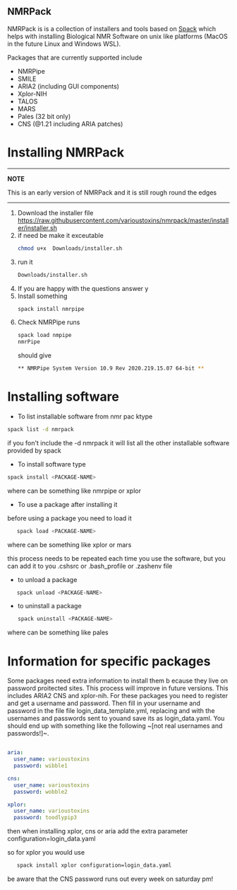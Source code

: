 ## NMRPack

NMRPack is is a collection of installers and tools based on [Spack](https://spack.io) which helps with installing Biological NMR Software on unix like platforms (MacOS in the future Linux and Windows WSL).

Packages that are currently supported include

* NMRPipe
* SMILE
* ARIA2 (including GUI components)
* Xplor-NIH
* TALOS
* MARS 
* Pales (32 bit only)
* CNS (@1.21 including ARIA patches)

# Installing NMRPack

---
**NOTE**

This is an early version of NMRPack and it is still rough round the edges

---

1. Download the installer file https://raw.githubusercontent.com/varioustoxins/nmrpack/master/installer/installer.sh
2. if need be make it exceutable 
   ```bash
   chmod u+x  Downloads/installer.sh
   ```
3. run it 
   ```bash
   Downloads/installer.sh
   ```
4. If you are happy with the questions answer y
5. Install something
    ```bash
    spack install nmrpipe
    ```
6. Check NMRPipe runs
    ```bash
    spack load nmpipe
    nmrPipe
    ```
    should give
    ```bash
    ** NMRPipe System Version 10.9 Rev 2020.219.15.07 64-bit **
    ```
# Installing software

* To list installable software from nmr pac ktype 

```bash
spack list -d nmrpack
```
if you fon't include the -d nmrpack it will list all the other installable software provided by spack

* To install software type

```bash
spack install <PACKAGE-NAME>
```

where <PACKAGE-NAME> can be something like nmrpipe or xplor
   
* To use a package after installing it

before using a package you need to load it
 
```bash
   spack load <PACKAGE-NAME>
   ```
   
where <PACKAGE-NAME> can be something like xplor or mars
   
this process needs to be repeated each time you use the software, but you can add it to you .cshsrc or .bash_profile or .zashenv file
   
* to unload a package 

```bash
   spack unload <PACKAGE-NAME>
   ```

* to uninstall a package

   ```bash
   spack uninstall <PACKAGE-NAME>
   ```

where <PACKAGE-NAME> can be something like pales
   
# Information for specific packages

Some packages need extra information to install them b ecause they live on password proitected sites. This process will improve in future versions.
This includes ARIA2 CNS and xplor-nih. For these packages you need to register and get a username and password. Then fill in your username and password in the file file login_data_template.yml, replacing <YOUR-USERNAME> and <YOUR-PASSWORD> with the usernames and passwords sent to youand save its as login_data.yaml. You should end up with something like the following ~[not real usernames and passwords!]~.

```yaml

aria:
  user_name: varioustoxins
  password: wibble1

cns:
  user_name: varioustoxins
  password: wobble2

xplor:
  user_name: varioustoxins
  password: toodlypip3
```

then when installing xplor, cns or aria add the extra parameter configuration=login_data.yaml

so for xplor you would use

```bash
   spack install xplor configuration=login_data.yaml
   ```

   be aware that the CNS password runs out every week on saturday pm!


